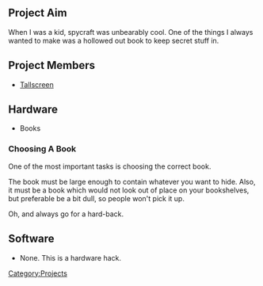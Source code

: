 Project Aim
-----------

When I was a kid, spycraft was unbearably cool. One of the things I
always wanted to make was a hollowed out book to keep secret stuff in.

Project Members
---------------

-   [Tallscreen](user:tallscreen "wikilink")

Hardware
--------

-   Books

### Choosing A Book

One of the most important tasks is choosing the correct book.

The book must be large enough to contain whatever you want to hide.
Also, it must be a book which would not look out of place on your
bookshelves, but preferable be a bit dull, so people won't pick it up.

Oh, and always go for a hard-back.

Software
--------

-   None. This is a hardware hack.

[Category:Projects](Category:Projects "wikilink")